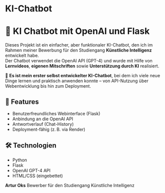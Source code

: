 # KI-Chatbot
# 🤖 KI Chatbot mit OpenAI und Flask

Dieses Projekt ist ein einfacher, aber funktionaler KI-Chatbot, den ich im Rahmen meiner Bewerbung für den Studiengang **Künstliche Intelligenz** entwickelt habe.  
Der Chatbot verwendet die OpenAI API (GPT-4) und wurde mit Hilfe von **Lernvideos**, **eigenen Mitschriften** sowie **Unterstützung durch KI** realisiert.

🧠 **Es ist mein erster selbst entwickelter KI-Chatbot**, bei dem ich viele neue Dinge lernen und praktisch anwenden konnte – von API-Nutzung über Webentwicklung bis hin zum Deployment.

## 🚀 Features

- Benutzerfreundliches Webinterface (Flask)
- Anbindung an die OpenAI API
- Antwortverlauf (Chat-History)
- Deployment-fähig (z. B. via Render)

## 🛠️ Technologien

- Python
- Flask
- OpenAI GPT-4 API
- HTML/CSS (eingebettet)

**Artur Oks**
Bewerber für den Studiengang Künstliche Intelligenz




